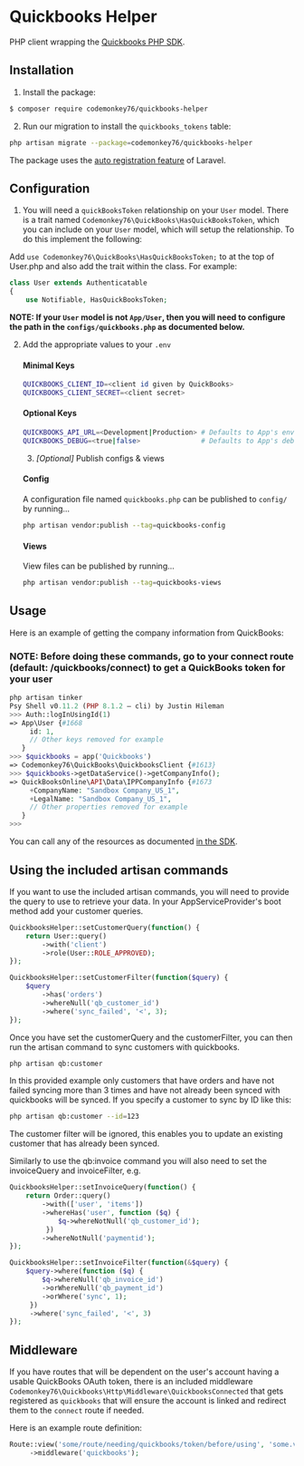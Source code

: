# Quickbooks Helper

PHP client wrapping the [Quickbooks PHP SDK](https://github.com/intuit/QuickBooks-V3-PHP-SDK).

## Installation

1. Install the package:

```bash
$ composer require codemonkey76/quickbooks-helper
```

2. Run our migration to install the `quickbooks_tokens` table:

```bash
php artisan migrate --package=codemonkey76/quickbooks-helper
```

The package uses the [auto registration feature](https://laravel.com/docs/packages#package-discovery) of Laravel.

## Configuration

1. You will need a ```quickBooksToken``` relationship on your ```User``` model.  There is a trait named ```Codemonkey76\QuickBooks\HasQuickBooksToken```, which you can include on your ```User``` model, which will setup the relationship. To do this implement the following:

Add ```use Codemonkey76\QuickBooks\HasQuickBooksToken;``` to at the top of User.php
and also add the trait within the class. For example:

```php
class User extends Authenticatable
{
    use Notifiable, HasQuickBooksToken;
```

**NOTE: If your ```User``` model is not ```App/User```, then you will need to configure the path in the ```configs/quickbooks.php``` as documented below.**

2. Add the appropriate values to your ```.env```

    #### Minimal Keys
    ```bash
    QUICKBOOKS_CLIENT_ID=<client id given by QuickBooks>
    QUICKBOOKS_CLIENT_SECRET=<client secret>
    ```

    #### Optional Keys
    ```bash
    QUICKBOOKS_API_URL=<Development|Production> # Defaults to App's env value
    QUICKBOOKS_DEBUG=<true|false>               # Defaults to App's debug value
    ```

    3. _[Optional]_ Publish configs & views

    #### Config
    A configuration file named ```quickbooks.php``` can be published to ```config/``` by running...

    ```bash
    php artisan vendor:publish --tag=quickbooks-config
    ```

    #### Views
    View files can be published by running...

    ```bash
    php artisan vendor:publish --tag=quickbooks-views
    ```

## Usage

Here is an example of getting the company information from QuickBooks:

### NOTE: Before doing these commands, go to your connect route (default: /quickbooks/connect) to get a QuickBooks token for your user

```php
php artisan tinker
Psy Shell v0.11.2 (PHP 8.1.2 — cli) by Justin Hileman
>>> Auth::logInUsingId(1)
=> App\User {#1668
     id: 1,
     // Other keys removed for example
   }
>>> $quickbooks = app('Quickbooks')
=> Codemonkey76\QuickBooks\QuickbooksClient {#1613}
>>> $quickbooks->getDataService()->getCompanyInfo();
=> QuickBooksOnline\API\Data\IPPCompanyInfo {#1673
     +CompanyName: "Sandbox Company_US_1",
     +LegalName: "Sandbox Company_US_1",
     // Other properties removed for example
   }
>>>
```

You can call any of the resources as documented [in the SDK](https://intuit.github.io/QuickBooks-V3-PHP-SDK/quickstart.html).

## Using the included artisan commands

If you want to use the included artisan commands, you will need to provide the query to use to retrieve your data.
In your AppServiceProvider's boot method add your customer queries.
```php
QuickbooksHelper::setCustomerQuery(function() {
	return User::query()
	    ->with('client')
	    ->role(User::ROLE_APPROVED);
});

QuickbooksHelper::setCustomerFilter(function($query) {
	$query
	    ->has('orders')
	    ->whereNull('qb_customer_id')
	    ->where('sync_failed', '<', 3);
});
```
Once you have set the customerQuery and the customerFilter, you can then run the artisan command to sync customers with quickbooks.
```bash
php artisan qb:customer
```

In this provided example only customers that have orders and have not failed syncing more than 3 times and have not already been synced with quickbooks will be synced.
If you specify a customer to sync by ID like this:
```bash
php artisan qb:customer --id=123
```
The customer filter will be ignored, this enables you to update an existing customer that has already been synced.

Similarly to use the qb:invoice command you will also need to set the invoiceQuery and invoiceFilter, e.g.
```php
QuickbooksHelper::setInvoiceQuery(function() {
	return Order::query()
	    ->with(['user', 'items'])
	    ->whereHas('user', function ($q) {
	        $q->whereNotNull('qb_customer_id');
         })
        ->whereNotNull('paymentid');
});

QuickbooksHelper::setInvoiceFilter(function(&$query) {
	$query->where(function ($q) {
	    $q->whereNull('qb_invoice_id')
	    ->orWhereNull('qb_payment_id')
	    ->orWhere('sync', 1);
     })
     ->where('sync_failed', '<', 3)
});

```
## Middleware

If you have routes that will be dependent on the user's account having a usable QuickBooks OAuth token, there is an included middleware ```Codemonkey76\Quickbooks\Http\Middleware\QuickbooksConnected``` that gets registered as ```quickbooks``` that will ensure the account is linked and redirect them to the `connect` route if needed.

Here is an example route definition:

```php
Route::view('some/route/needing/quickbooks/token/before/using', 'some.view')
     ->middleware('quickbooks');
```
